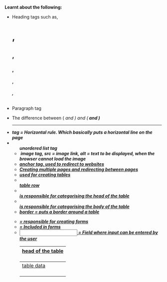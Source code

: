 **Learnt about the following:**
- Heading tags such as, <h1>, <h2>, <h3>, <h4>, <h5>, <h6>
- Paragraph tag <p>
- The difference between (<i> and <em>) and (<b> and <strong>)
- <hr> tag = Horizontal rule. Which basically puts a horizontal line on the page
- <ul> unordered list tag
- <img src="" alt=""> image tag, src = image link, alt = text to be displayed, when the browser cannot load the image
- <a href = ""> anchor tag, used to redirect to websites
- Creating multiple pages and redirecting between pages
- <table> used for creating tables
- <tr> table row
- <td> table data
- <thead> is responsible for categorising the head of the table
- <th> head of the table
- <tbody> is responsible for categorising the body of the table
- **border** = puts a border around a table
- <form> = responsible for creating forms
- <label> = Included in forms
- <input> = Field where input can be entered by the user